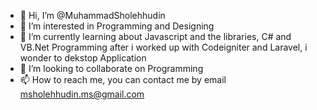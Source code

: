 - 👋 Hi, I’m @MuhammadSholehhudin
- 👀 I’m interested in Programming and Designing
- 🌱 I’m currently learning about Javascript and the libraries, C# and VB.Net Programming after i worked up with Codeigniter and Laravel, i wonder to dekstop Application
- 💞️ I’m looking to collaborate on Programming
- 📫 How to reach me, you can contact me by email msholehhudin.ms@gmail.com

<!---
MuhammadSholehhudin/MuhammadSholehhudin is a ✨ special ✨ repository because its `README.md` (this file) appears on your GitHub profile.
You can click the Preview link to take a look at your changes.
--->
